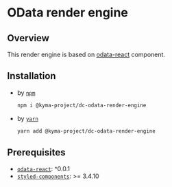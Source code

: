 # OData render engine

## Overview

This render engine is based on [odata-react](https://github.com/kyma-incubator/documentation-component/tree/master/packages/odata-react) component.

## Installation

- by [`npm`](https://www.npmjs.com/)
  ``` bash
  npm i @kyma-project/dc-odata-render-engine
  ```

- by [`yarn`](https://yarnpkg.com/en/)
  ``` bash
  yarn add @kyma-project/dc-odata-render-engine
  ```

## Prerequisites

- [`odata-react`](https://github.com/kyma-incubator/documentation-component/tree/master/packages/odata-react): ^0.0.1
- [`styled-components`](https://github.com/styled-components/styled-components): >= 3.4.10
